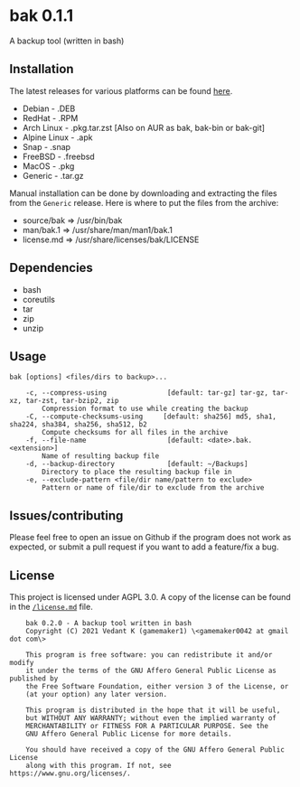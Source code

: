 # bak 0.1.1

A backup tool (written in bash)

## Installation

The latest releases for various platforms can be found [here](https://github.com/gamemaker1/bak/releases/latest).

- Debian - .DEB
- RedHat - .RPM
- Arch Linux - .pkg.tar.zst [Also on AUR as bak, bak-bin or bak-git]
- Alpine Linux - .apk
- Snap - .snap
- FreeBSD - .freebsd
- MacOS - .pkg
- Generic - .tar.gz

Manual installation can be done by downloading and extracting the files from
the `Generic` release. Here is where to put the files from the archive:

- source/bak => /usr/bin/bak
- man/bak.1 => /usr/share/man/man1/bak.1
- license.md => /usr/share/licenses/bak/LICENSE

## Dependencies

- bash
- coreutils
- tar
- zip
- unzip

## Usage

```
bak [options] <files/dirs to backup>...

	-c, --compress-using               [default: tar-gz] tar-gz, tar-xz, tar-zst, tar-bzip2, zip
		Compression format to use while creating the backup
	-C, --compute-checksums-using     [default: sha256] md5, sha1, sha224, sha384, sha256, sha512, b2
		Compute checksums for all files in the archive
	-f, --file-name                    [default: <date>.bak.<extension>]
		Name of resulting backup file
	-d, --backup-directory             [default: ~/Backups]
		Directory to place the resulting backup file in
	-e, --exclude-pattern <file/dir name/pattern to exclude>
		Pattern or name of file/dir to exclude from the archive
```

## Issues/contributing

Please feel free to open an issue on Github if the program does not work as
expected, or submit a pull request if you want to add a feature/fix a bug.

## License

This project is licensed under AGPL 3.0. A copy of the license can be found
in the [`/license.md`](./license.md) file.

```
	bak 0.2.0 - A backup tool written in bash
	Copyright (C) 2021 Vedant K (gamemaker1) \<gamemaker0042 at gmail dot com\>

	This program is free software: you can redistribute it and/or modify
	it under the terms of the GNU Affero General Public License as published by
	the Free Software Foundation, either version 3 of the License, or
	(at your option) any later version.

	This program is distributed in the hope that it will be useful,
	but WITHOUT ANY WARRANTY; without even the implied warranty of
	MERCHANTABILITY or FITNESS FOR A PARTICULAR PURPOSE. See the
	GNU Affero General Public License for more details.

	You should have received a copy of the GNU Affero General Public License
	along with this program. If not, see https://www.gnu.org/licenses/.
```
